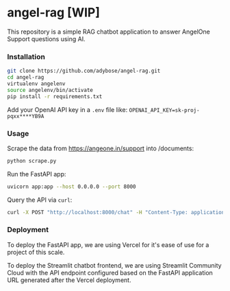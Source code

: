 # angel-rag [WIP]

This repository is a simple RAG chatbot application to answer AngelOne Support questions using AI.


### Installation
```bash
git clone https://github.com/adybose/angel-rag.git
cd angel-rag
virtualenv angelenv
source angelenv/bin/activate
pip install -r requirements.txt
```
Add your OpenAI API key in a `.env` file like:
`OPENAI_API_KEY=sk-proj-pqxx****YB9A`


### Usage
Scrape the data from https://angeone.in/support into /documents:
```bash
python scrape.py
```
Run the FastAPI app:
```bash
uvicorn app:app --host 0.0.0.0 --port 8000
```
Query the API via `curl`:
```bash
curl -X POST "http://localhost:8000/chat" -H "Content-Type: application/json" -d '{"question": "How to add funds", "chat_history": []}'
```

### Deployment
To deploy the FastAPI app, we are using Vercel for it's ease of use for a project of this scale.

To deploy the Streamlit chatbot frontend, we are using Streamlit Community Cloud with the API endpoint configured based on the FastAPI application URL generated after the Vercel deployment.
